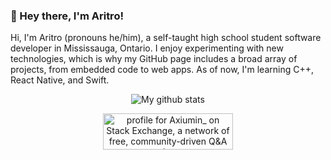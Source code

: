 ### 👋 Hey there, I'm Aritro!

Hi, I'm Aritro (pronouns he/him), a self-taught high school student software developer in Mississauga, Ontario. I enjoy experimenting with new technologies, which is why my GitHub page includes a broad array of projects, from embedded code to web apps. As of now, I'm learning C++, React Native, and Swift.

<p align="center">
    <img align="center" alt="My github stats" src="https://github-readme-stats.vercel.app/api?username=axiumin&hide=contribs,stars&count_private=true&show_icons=true&bg_color=20,e96443,904e95&title_color=fff&text_color=fff&icon_color=93ccfa" />
 
  
  </p>
  
<p align="center">
   <a href="https://stackexchange.com/users/9950543"><img src="https://stackexchange.com/users/flair/9950543.png?theme=clean" width="208" height="58" alt="profile for Axiumin_ on Stack Exchange, a network of free, community-driven Q&amp;A sites" title="profile for Axiumin_ on Stack Exchange, a network of free, community-driven Q&amp;A sites"></a>
  </p>
